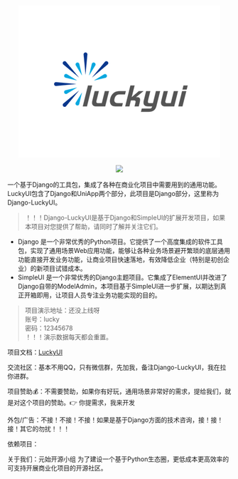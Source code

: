 <p align="center">
    <img src="img/luckui.png">
</p>

<p align="center">
    <a href="https://github.com/LiuJinGH/django-luckyui/blob/main/LICENSE">
      <img src="https://img.shields.io/badge/license-MIT-blue.svg">
    </a>
</p>

一个基于Django的工具包，集成了各种在商业化项目中需要用到的通用功能。LuckyUI包含了Django和UniApp两个部分，此项目是Django部分，这里称为Django-LuckyUI。

> ！！！Django-LuckyUI是基于Django和SimpleUI的扩展开发项目，如果本项目对您提供了帮助，请同时了解并关注它们。

- Django
  是一个非常优秀的Python项目。它提供了一个高度集成的软件工具包，实现了通用场景Web应用功能，能够让各种业务场景避开繁琐的底层通用功能直接开发业务功能，让商业项目快速落地，有效降低企业（特别是初创企业）的新项目试错成本。
- SimpleUI 是一个非常优秀的Django主题项目。它集成了ElementUI并改进了Django自带的ModelAdmin，本项目基于SimpleUI进一步扩展，以期达到真正开箱即用，让项目人员专注业务功能实现的目的。

> 项目演示地址：还没上线呀\
> 账号：lucky\
> 密码：12345678\
> ！！！演示数据每天都会重置。

项目文档：[LuckyUI](https://www.yuque.com/luckyliu-hofp4/django-luckyui)

交流社区：基本不用QQ，只有微信群，先加我，备注Django-LuckyUI，我在拉你进群。

项目赞助💰：不需要赞助，如果你有好玩，通用场景非常好的需求，提给我们，就是对这个项目的赞助。👉 你提需求，我来开发

外包/广告：不接！不接！不接！如果是基于Django方面的技术咨询，接！接！接！其它的勿扰！！！

依赖项目：

关于我们：元始开源小组 为了建设一个基于Python生态圈，更低成本更高效率的可支持开展商业化项目的开源社区。